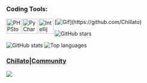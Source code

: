 ### Coding Tools:
<img align="left" alt="PHPStorm" width="40px" src="https://resources.jetbrains.com/storage/products/company/brand/logos/PhpStorm_icon.png" />
<img align="left" alt="PyCharm" width="40px" src="https://i.imgur.com/cCSh9nO.png" />
<img align="left" alt="Intellij" width="40px" src="https://cdn.icon-icons.com/icons2/3053/PNG/512/intellij_macos_bigsur_icon_190061.png" />


[![Gif](https://readme-typing-svg.herokuapp.com/?color=%2300FFE2E&center=true&vCenter=true&lines=My+nickname+is+Chillato+i+programming;PocketMine-MP+Nukkit+and+Python.)](https://github.com/Chillato)


![GitHub stars](https://img.shields.io/github/stars/Chillato?logo=github&style=social)

<section id='stats'>
  
  ![GitHub stats](https://github-readme-stats.vercel.app/api?username=Chillato&show_icons=true&theme=tokyonight)
  ![Top languages](https://github-readme-stats.vercel.app/api/top-langs/?username=Chillato&layout=compact&theme=github_dark)

### [Chillato|Community](https://discord.gg/acRDapM8eu)
<a href="https://discord.gg/acRDapM8eu"><img src="https://loghi-famosi.com/wp-content/uploads/2021/02/Discord-Logo.png"></a>
